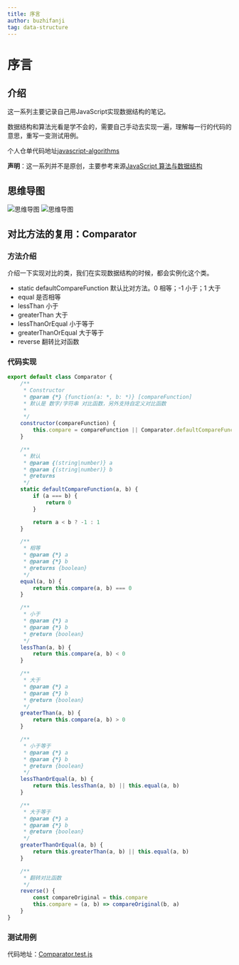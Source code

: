 ```yaml
---
title: 序言
author: buzhifanji
tag: data-structure
---
```


# 序言

## 介绍
这一系列主要记录自己用JavaScript实现数据结构的笔记。

数据结构和算法光看是学不会的，需要自己手动去实现一遍，理解每一行的代码的意思，重写一变测试用例。

个人仓单代码地址[javascript-algorithms](https://github.com/Buzhifanji/CS-Notes/tree/main/code/javascript-algorithms)

**声明**：这一系列并不是原创，主要参考来源[JavaScript 算法与数据结构](https://github.com/trekhleb/javascript-algorithms/blob/master/README.zh-CN.md)

## 思维导图

![思维导图](/minds/data-structure.png)
![思维导图](/minds/11.png)
## 对比方法的复用：Comparator

### 方法介绍

介绍一下实现对比的类，我们在实现数据结构的时候，都会实例化这个类。

- static defaultCompareFunction 默认比对方法。0 相等；-1 小于；1 大于
- equal 是否相等
- lessThan 小于
- greaterThan 大于
- lessThanOrEqual 小于等于
- greaterThanOrEqual 大于等于
- reverse 翻转比对函数

### 代码实现

```js
export default class Comparator {
    /**
     * Constructor
     * @param {*} {function(a: *, b: *)} [compareFunction]
     * 默认是 数字/字符串 对比函数，另外支持自定义对比函数
     *
     */
    constructor(compareFunction) {
        this.compare = compareFunction || Comparator.defaultCompareFunction
    }

    /**
     * 默认
     * @param {(string|number)} a
     * @param {(string|number)} b
     * @returns
     */
    static defaultCompareFunction(a, b) {
        if (a === b) {
            return 0
        }

        return a < b ? -1 : 1
    }

    /**
     * 相等
     * @param {*} a
     * @param {*} b
     * @returns {boolean}
     */
    equal(a, b) {
        return this.compare(a, b) === 0
    }

    /**
     * 小于
     * @param {*} a
     * @param {*} b
     * @return {boolean}
     */
    lessThan(a, b) {
        return this.compare(a, b) < 0
    }

    /**
     * 大于
     * @param {*} a
     * @param {*} b
     * @return {boolean}
     */
    greaterThan(a, b) {
        return this.compare(a, b) > 0
    }

    /**
     * 小于等于
     * @param {*} a
     * @param {*} b
     * @return {boolean}
     */
    lessThanOrEqual(a, b) {
        return this.lessThan(a, b) || this.equal(a, b)
    }

    /**
     * 大于等于
     * @param {*} a
     * @param {*} b
     * @return {boolean}
     */
    greaterThanOrEqual(a, b) {
        return this.greaterThan(a, b) || this.equal(a, b)
    }

    /**
     * 翻转对比函数
     */
    reverse() {
        const compareOriginal = this.compare
        this.compare = (a, b) => compareOriginal(b, a)
    }
}
```

### 测试用例
代码地址：[Comparator.test.js](https://github.com/Buzhifanji/CS-Notes/blob/main/code/javascript-algorithms/src/utils/comparator/test/Comparator.test.js)